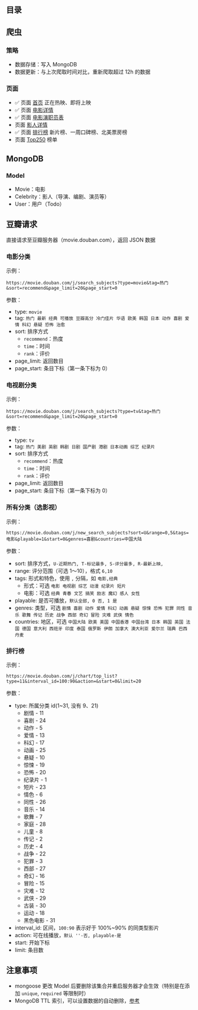 ## 目录




## 爬虫

### 策略

+ 数据存储：写入 MongoDB
+ 数据更新：与上次爬取时间对比，重新爬取超过 12h 的数据


### 页面

+ ✅ 页面 [首页](https://movie.douban.com/) 正在热映、即将上映
+ ✅ 页面 [电影详情](https://movie.douban.com/subject/20276229/)
+ ✅ 页面 [电影演职员表](https://movie.douban.com/subject/20276229/celebrities)
+ 页面 [影人详情](https://movie.douban.com/celebrity/1009531/)
+ ✅ 页面 [排行榜](https://movie.douban.com/chart) 新片榜、一周口碑榜、北美票房榜 
+ 页面 [Top250](https://movie.douban.com/top250) 榜单


## MongoDB

### Model

+ Movie：电影
+ Celebrity：影人（导演、编剧、演员等）
+ User：用户（Todo）


## 豆瓣请求

直接请求至豆瓣服务器（movie.douban.com），返回 JSON 数据

### 电影分类

示例：
```
https://movie.douban.com/j/search_subjects?type=movie&tag=热门&sort=recommend&page_limit=20&page_start=0
```

参数：
+ type: `movie`
+ tag: `热门 最新 经典 可播放 豆瓣高分 冷门佳片 华语 欧美 韩国 日本 动作 喜剧 爱情 科幻 悬疑 恐怖 治愈`
+ sort: 排序方式
  + `recommend`：热度
  + `time`：时间
  + `rank`：评价
+ page_limit: 返回数目
+ page_start: 条目下标（第一条下标为 0）



### 电视剧分类

示例：
```
https://movie.douban.com/j/search_subjects?type=tv&tag=热门&sort=recommend&page_limit=20&page_start=0
```

参数：
+ type: `tv`
+ tag: `热门 美剧 英剧 韩剧 日剧 国产剧 港剧 日本动画 综艺 纪录片`
+ sort: 排序方式
  + `recommend`：热度
  + `time`：时间
  + `rank`：评价
+ page_limit: 返回数目
+ page_start: 条目下标（第一条下标为 0）


### 所有分类（选影视）

示例：
```
https://movie.douban.com/j/new_search_subjects?sort=U&range=0,5&tags=电影&playable=1&start=0&genres=喜剧&countries=中国大陆
```

参数：
+ sort: 排序方式，`U-近期热门, T-标记最多, S-评分最多, R-最新上映,`
+ range: 评分范围（可选 1～10），格式 `6,10`
+ tags: 形式和特色，使用 `,` 分隔，如 `电影,经典`
  + 形式：可选 `电影 电视剧 综艺 动漫 纪录片 短片`
  + 电影：可选 `经典 青春 文艺 搞笑 励志 魔幻 感人 女性`
+ playable: 是否可播放，`默认全部, 0 否, 1 是`
+ genres: 类型，可选 `剧情 喜剧 动作 爱情 科幻 动画 悬疑 惊悚 恐怖 犯罪 同性 音乐 歌舞 传记 历史 战争 西部 奇幻 冒险 灾难 武侠 情色`
+ countries: 地区，可选 `中国大陆 欧美 美国 中国香港 中国台湾 日本 韩国 英国 法国 德国 意大利 西班牙 印度 泰国 俄罗斯 伊朗 加拿大 澳大利亚 爱尔兰 瑞典 巴西 丹麦`


### 排行榜

示例：
```
https://movie.douban.com/j/chart/top_list?type=11&interval_id=100:90&action=&start=0&limit=20
```

参数：
+ type: 所属分类 id(1~31, 没有 9、21)
  + 剧情 - 11
  + 喜剧 - 24
  + 动作 - 5
  + 爱情 - 13
  + 科幻 - 17
  + 动画 - 25
  + 悬疑 - 10
  + 惊悚 - 19
  + 恐怖 - 20
  + 纪录片 - 1
  + 短片 - 23
  + 情色 - 6
  + 同性 - 26
  + 音乐 - 14
  + 歌舞 - 7
  + 家庭 - 28
  + 儿童 - 8
  + 传记 - 2
  + 历史 - 4
  + 战争 - 22
  + 犯罪 - 3
  + 西部 - 27
  + 奇幻 - 16
  + 冒险 - 15
  + 灾难 - 12
  + 武侠 - 29
  + 古装 - 30
  + 运动 - 18
  + 黑色电影 - 31
+ interval_id: 区间，`100:90` 表示好于 100%~90% 的同类型影片
+ action: 可在线播放，`默认 ''-否, playable-是`
+ start: 开始下标
+ limit: 条目数





## 注意事项

+ mongoose 更改 Model 后要删除该集合并重启服务器才会生效（特别是在添加 `unique`, `required` 等限制时）
+ MongoDB TTL 索引，可以设置数据的自动删除，[参考](https://www.cnblogs.com/Mr-Kahn/articles/11254654.html)

